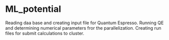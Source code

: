 # ML_potential

Reading daa base and creating input file for Quantum Espresso. 
Running QE and determining numerical parameters fror the parallelization.
Creating run files for submit calculations to cluster.
